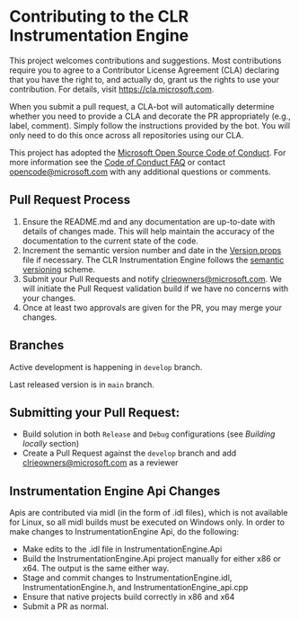 # Contributing to the CLR Instrumentation Engine

This project welcomes contributions and suggestions. Most contributions require you to
agree to a Contributor License Agreement (CLA) declaring that you have the right to,
and actually do, grant us the rights to use your contribution. For details, visit
https://cla.microsoft.com.

When you submit a pull request, a CLA-bot will automatically determine whether you need
to provide a CLA and decorate the PR appropriately (e.g., label, comment). Simply follow the
instructions provided by the bot. You will only need to do this once across all repositories using our CLA.

This project has adopted the [Microsoft Open Source Code of Conduct](https://opensource.microsoft.com/codeofconduct/).
For more information see the [Code of Conduct FAQ](https://opensource.microsoft.com/codeofconduct/faq/)
or contact [opencode@microsoft.com](mailto:opencode@microsoft.com) with any additional questions or comments.

## Pull Request Process

1. Ensure the README.md and any documentation are up-to-date with details of changes made. This will help maintain the accuracy of the documentation to the current state of the code.
2. Increment the semantic version number and date in the [Version.props](build/version.props) file if necessary. The CLR Instrumentation Engine follows the [semantic versioning](https://semver.org/) scheme.
3. Submit your Pull Requests and notify clrieowners@microsoft.com. We will initiate the Pull Request validation build if we have no concerns with your changes.
3. Once at least two approvals are given for the PR, you may merge your changes.

## Branches

Active development is happening in `develop` branch.

Last released version is in `main` branch.

## Submitting your Pull Request:

- Build solution in both `Release` and `Debug` configurations (see *Building locally* section)
- Create a Pull Request against the `develop` branch and add clrieowners@microsoft.com as a reviewer

## Instrumentation Engine Api Changes

Apis are contributed via midl (in the form of .idl files), which is not available for Linux, so all midl builds must be executed on Windows only. In order to make changes to InstrumentationEngine Api, do the following:

- Make edits to the .idl file in InstrumentationEngine.Api
- Build the InstrumentationEngine.Api project manually for either x86 or x64. The output is the same either way.
- Stage and commit changes to InstrumentationEngine.idl, InstrumentationEngine.h, and InstrumentationEngine_api.cpp
- Ensure that native projects build correctly in x86 and x64
- Submit a PR as normal.